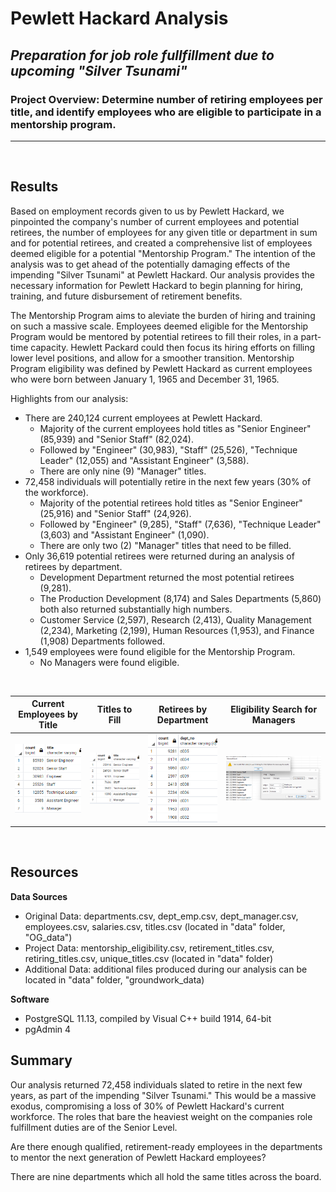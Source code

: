 
# Pewlett Hackard Analysis

## *Preparation for job role fullfillment due to upcoming "Silver Tsunami"*

### Project Overview: Determine number of retiring employees per title, and identify employees who are eligible to participate in a mentorship program.
---
</br>

## Results
Based on employment records given to us by Pewlett Hackard, we pinpointed the company's number of current employees and potential retirees, the number of employees for any given title or department in sum and for potential retirees, and created a comprehensive list of employees deemed eligible for a potential "Mentorship Program."  The intention of the analysis was to get ahead of the potentially damaging effects of the impending "Silver Tsunami" at Pewlett Hackard.  Our analysis provides the necessary information for Pewlett Hackard to begin planning for hiring, training, and future disbursement of retirement benefits.  

The Mentorship Program aims to aleviate the burden of hiring and training on such a massive scale.  Employees deemed eligible for the Mentorship Program would be mentored by potential retirees to fill their roles, in a part-time capacity.  Hewlett Packard could then focus its hiring efforts on filling lower level positions, and allow for a smoother transition.  Mentorship Program eligibility was defined by Pewlett Hackard as current employees who were born between January 1, 1965 and December 31, 1965.

Highlights from our analysis:

- There are 240,124 current employees at Pewlett Hackard.
  - Majority of the current employees hold titles as "Senior Engineer" (85,939) and "Senior Staff" (82,024).
  - Followed by "Engineer" (30,983), "Staff" (25,526), "Technique Leader" (12,055) and "Assistant Engineer" (3,588).
  - There are only nine (9) "Manager" titles.
- 72,458 individuals will potentially retire in the next few years (30% of the workforce). 
  - Majority of the potential retirees hold titles as "Senior Engineer" (25,916) and "Senior Staff" (24,926).
  - Followed by "Engineer" (9,285), "Staff" (7,636), "Technique Leader" (3,603) and "Assistant Engineer" (1,090).
  - There are only two (2) "Manager" titles that need to be filled.
- Only 36,619 potential retirees were returned during an analysis of retirees by department.
  - Development Department returned the most potential retirees (9,281).
  - The Production Development (8,174) and Sales Departments (5,860) both also returned substantially high numbers. 
  - Customer Service (2,597), Research (2,413), Quality Management (2,234), Marketing (2,199), Human Resources (1,953), and Finance (1,908) Departments followed.
- 1,549 employees were found eligible for the Mentorship Program.
  - No Managers were found eligible.
</br>

Current Employees by Title  |   Titles to Fill   |   Retirees by Department |  Eligibility Search for Managers
:-------------------------:|:-------------------------:|:-------------------------:|:-------------------------:
<img src="https://github.com/ajcurtis916/pewlett-hackard-analysis/blob/main/data/xcurrent_titles.png" width="200"/>|<img src="https://github.com/ajcurtis916/pewlett-hackard-analysis/blob/main/data/xnum_retiring_titles.png" width="200"/>|<img src="https://github.com/ajcurtis916/pewlett-hackard-analysis/blob/main/data/xretirees_by_department.png" width="200"/>|<img src="https://github.com/ajcurtis916/pewlett-hackard-analysis/blob/main/data/xno_managers_mentorship_eligibility.png" width="400"/>
</br> 

## Resources
**Data Sources**
- Original Data: departments.csv, dept_emp.csv, dept_manager.csv, employees.csv, salaries.csv, titles.csv (located in "data" folder, "OG_data")
- Project Data: mentorship_eligibility.csv, retirement_titles.csv, retiring_titles.csv, unique_titles.csv (located in "data" folder)
- Additional Data: additional files produced during our analysis can be located in "data" folder, "groundwork_data)

**Software**
- PostgreSQL 11.13, compiled by Visual C++ build 1914, 64-bit
- pgAdmin 4

## Summary
Our analysis returned 72,458 individuals slated to retire in the next few years, as part of the impending "Silver Tsunami."  This would be a massive exodus, compromising a loss of 30% of Pewlett Hackard's current workforce.  The roles that bare the heaviest weight on the companies role fulfillment duties are of the Senior Level.    

Are there enough qualified, retirement-ready employees in the departments to mentor the next generation of Pewlett Hackard employees?

There are nine departments which all hold the same titles across the board.  

